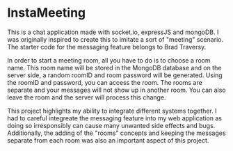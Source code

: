 # InstaMeeting
This is a chat application made with socket.io, expressJS and mongoDB. I was originally inspired to create this to imitate a sort of
"meeting" scenario. The starter code for the messaging feature belongs to Brad Traversy. 

In order to start a meeting room, all you have to do is to choose a room name. This room name will be stored in the MongoDB database and
on the server side, a random roomID and room password will be generated. Using the roomID and password, you can access the room. The rooms
are separate and your messages will not show up in another room. You can also leave the room and the server will process this change.

This project highlights my ability to integrate different systems together. I had to careful integreate the messaging feature into my web
application as doing so irresponsibly can cause many unwanted side effects and bugs. Additionally, the adding of the "rooms" concepts and
keeping the messages separate from each room was also an important aspect of this project. 
